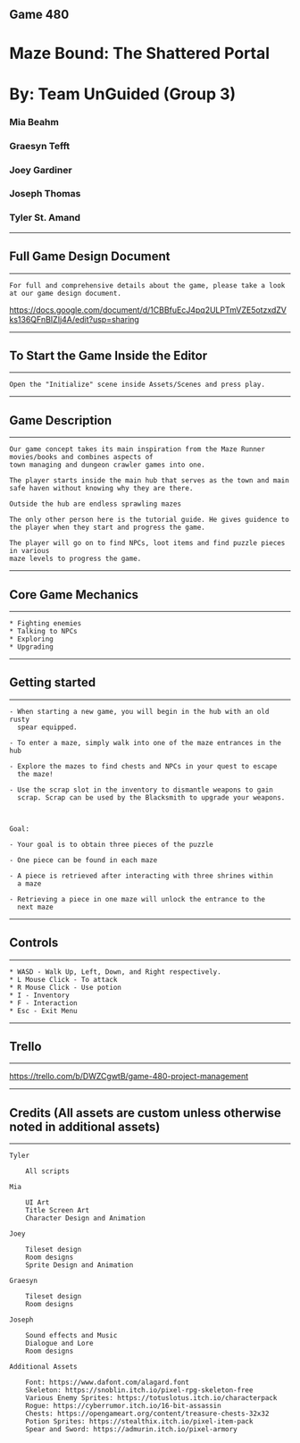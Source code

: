 ## Game 480

# Maze Bound: The Shattered Portal

#  By: Team UnGuided (Group 3)


 ### Mia Beahm
 ### Graesyn Tefft
 ### Joey Gardiner
 ### Joseph Thomas
 ### Tyler St. Amand



______________________________________________________________________________

## Full Game Design Document
______________________________________________________________________________

	For full and comprehensive details about the game, please take a look at our game design document.
	
https://docs.google.com/document/d/1CBBfuEcJ4pq2ULPTmVZE5otzxdZVks136QFnBIZIj4A/edit?usp=sharing




______________________________________________________________________________

## To Start the Game Inside the Editor
______________________________________________________________________________

	Open the "Initialize" scene inside Assets/Scenes and press play.

______________________________________________________________________________

## Game Description
______________________________________________________________________________


	
	Our game concept takes its main inspiration from the Maze Runner movies/books and combines aspects of 
 	town managing and dungeon crawler games into one. 
 
 	The player starts inside the main hub that serves as the town and main safe haven without knowing why they are there. 
 
  	Outside the hub are endless sprawling mazes 
  	
   	The only other person here is the tutorial guide. He gives guidence to the player when they start and progress the game. 
  
	The player will go on to find NPCs, loot items and find puzzle pieces in various 
    maze levels to progress the game.




______________________________________________________________________________

## Core Game Mechanics
______________________________________________________________________________

	* Fighting enemies
	* Talking to NPCs
	* Exploring
	* Upgrading

_____________________________________________________________________________

## Getting started
______________________________________________________________________________

	- When starting a new game, you will begin in the hub with an old rusty 
	  spear equipped.
    
	- To enter a maze, simply walk into one of the maze entrances in the hub

	- Explore the mazes to find chests and NPCs in your quest to escape
	  the maze!

	- Use the scrap slot in the inventory to dismantle weapons to gain 
	  scrap. Scrap can be used by the Blacksmith to upgrade your weapons.

    

    Goal: 

	- Your goal is to obtain three pieces of the puzzle

	- One piece can be found in each maze

	- A piece is retrieved after interacting with three shrines within
	  a maze

	- Retrieving a piece in one maze will unlock the entrance to the 
	  next maze

______________________________________________________________________________

 ## Controls
______________________________________________________________________________
		
	* WASD - Walk Up, Left, Down, and Right respectively.
	* L Mouse Click - To attack
	* R Mouse Click - Use potion
	* I - Inventory
	* F - Interaction
	* Esc - Exit Menu

______________________________________________________________________________

## Trello
______________________________________________________________________________


https://trello.com/b/DWZCgwtB/game-480-project-management

______________________________________________________________________________

## Credits (All assets are custom unless otherwise noted in additional assets)
______________________________________________________________________________
      
	Tyler 

		All scripts
	     
	Mia

		UI Art
		Title Screen Art
		Character Design and Animation

	Joey

		Tileset design
		Room designs
		Sprite Design and Animation
        
	Graesyn

		Tileset design
		Room designs

	Joseph

		Sound effects and Music
		Dialogue and Lore
		Room designs

	Additional Assets

		Font: https://www.dafont.com/alagard.font
		Skeleton: https://snoblin.itch.io/pixel-rpg-skeleton-free
		Various Enemy Sprites: https://totuslotus.itch.io/characterpack
		Rogue: https://cyberrumor.itch.io/16-bit-assassin
		Chests: https://opengameart.org/content/treasure-chests-32x32
		Potion Sprites: https://stealthix.itch.io/pixel-item-pack
		Spear and Sword: https://admurin.itch.io/pixel-armory


           
	             
                
            
	            
            
	            
